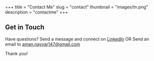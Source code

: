 +++
title = "Contact Me"
slug = "contact"
thumbnail = "images/tn.png"
description = "contactme"
+++

## Get in Touch

Have questions? 
Send a message and connect on [LinkedIn](https://www.linkedin.com/in/aman-nayyar1/) OR Send an email to aman.nayyar147@gmail.com

Thank you!
